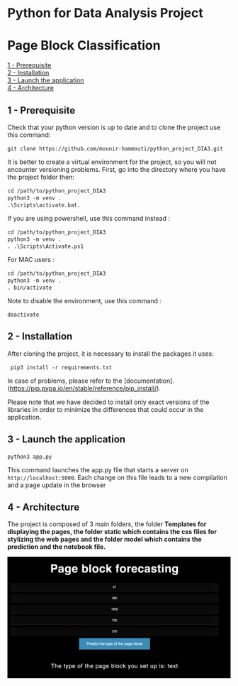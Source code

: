 # Python for Data Analysis Project
# Page Block Classification

[1 - Prerequisite](#prerequisite)  
[2 - Installation](#installation)  
[3 - Launch the application](#start)  
[4 - Architecture](#architecture) 


## <a name="prerequisite"></a>1 - Prerequisite

Check that your python version is up to date and to clone the project use this command:

```
git clone https://github.com/mounir-hammouti/python_project_DIA3.git
```

It is better to create a virtual environment for the project, so you will not encounter versioning problems. First, go into the directory where you have the project folder then:

```
cd /path/to/python_project_DIA3
python3 -m venv .
.\Scripts\activate.bat.
```
If you are using powershell, use this command instead :
```
cd /path/to/python_project_DIA3
python3 -m venv .
. .\Scripts\Activate.ps1
```
For MAC users :
```
cd /path/to/python_project_DIA3
python3 -m venv .
. bin/activate
```

Note to disable the environment, use this command :
```
deactivate
```



## <a name="installation"></a>2 - Installation

After cloning the project, it is necessary to install the packages it uses:

```
 pip3 install -r requirements.txt
```

In case of problems, please refer to the [documentation].(https://pip.pypa.io/en/stable/reference/pip_install/).

Please note that we have decided to install only exact versions of the libraries in order to minimize the differences that could occur in the application.



## <a name="start"></a>3 - Launch the application

```
python3 app.py
```

This command launches the app.py file that starts a server on `http://localhost:5000`. Each change on this file leads to a new compilation and a page update in the browser


## <a name="architecture"></a>4 - Architecture

The project is composed of 3 main folders, the folder <b>Templates<b> for displaying the pages, the folder <b>static</b> which contains the css files for stylizing the web pages and the folder <b>model</b> which contains the prediction and the notebook file. 

![logo](https://github.com/mounir-hammouti/python_project_DIA3/blob/main/images/predictPage.png)